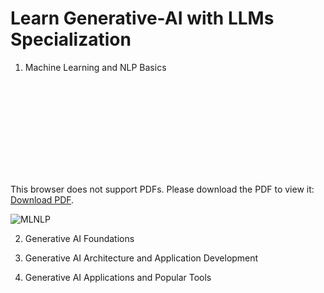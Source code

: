 # Learn Generative-AI with LLMs Specialization

1. Machine Learning and NLP Basics

<object data="http://yoursite.com/the.pdf" type="application/pdf" width="700px" height="700px">
    <embed src="http://yoursite.com/the.pdf">
        <p>This browser does not support PDFs. Please download the PDF to view it: <a href="http://yoursite.com/the.pdf">Download PDF</a>.</p>
    </embed>
</object>


![MLNLP]()

2. Generative AI Foundations

3. Generative AI Architecture and Application Development

4. Generative AI Applications and Popular Tools
